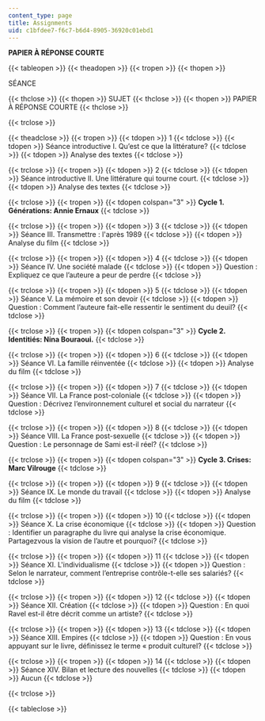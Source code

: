 ```yaml
---
content_type: page
title: Assignments
uid: c1bfdee7-f6c7-b6d4-8905-36920c01ebd1
---
```


**PAPIER À RÉPONSE COURTE**

{{< tableopen >}}
{{< theadopen >}}
{{< tropen >}}
{{< thopen >}}


SÉANCE


{{< thclose >}}
{{< thopen >}}
SUJET
{{< thclose >}}
{{< thopen >}}
PAPIER À RÉPONSE COURTE
{{< thclose >}}

{{< trclose >}}

{{< theadclose >}}
{{< tropen >}}
{{< tdopen >}}
1
{{< tdclose >}}
{{< tdopen >}}
Séance introductive I. Qu’est ce que la littérature?
{{< tdclose >}}
{{< tdopen >}}
Analyse des textes
{{< tdclose >}}

{{< trclose >}}
{{< tropen >}}
{{< tdopen >}}
2
{{< tdclose >}}
{{< tdopen >}}
Séance introductive II. Une littérature qui tourne court.
{{< tdclose >}}
{{< tdopen >}}
Analyse des textes
{{< tdclose >}}

{{< trclose >}}
{{< tropen >}}
{{< tdopen colspan="3" >}}
**Cycle 1. Générations: Annie Ernaux**
{{< tdclose >}}

{{< trclose >}}
{{< tropen >}}
{{< tdopen >}}
3
{{< tdclose >}}
{{< tdopen >}}
Séance III. Transmettre : l'après 1989
{{< tdclose >}}
{{< tdopen >}}
Analyse du film
{{< tdclose >}}

{{< trclose >}}
{{< tropen >}}
{{< tdopen >}}
4
{{< tdclose >}}
{{< tdopen >}}
Séance IV. Une société malade
{{< tdclose >}}
{{< tdopen >}}
Question : Expliquez ce que l’auteure a peur de perdre
{{< tdclose >}}

{{< trclose >}}
{{< tropen >}}
{{< tdopen >}}
5
{{< tdclose >}}
{{< tdopen >}}
Séance V. La mémoire et son devoir
{{< tdclose >}}
{{< tdopen >}}
Question : Comment l’auteure fait-elle ressentir le sentiment du deuil?
{{< tdclose >}}

{{< trclose >}}
{{< tropen >}}
{{< tdopen colspan="3" >}}
**Cycle 2. Identitiés: Nina Bouraoui.**
{{< tdclose >}}

{{< trclose >}}
{{< tropen >}}
{{< tdopen >}}
6
{{< tdclose >}}
{{< tdopen >}}
Séance VI. La famille réinventée
{{< tdclose >}}
{{< tdopen >}}
Analyse du film
{{< tdclose >}}

{{< trclose >}}
{{< tropen >}}
{{< tdopen >}}
7
{{< tdclose >}}
{{< tdopen >}}
Séance VII. La France post-coloniale
{{< tdclose >}}
{{< tdopen >}}
Question : Décrivez l’environnement culturel et social du narrateur
{{< tdclose >}}

{{< trclose >}}
{{< tropen >}}
{{< tdopen >}}
8
{{< tdclose >}}
{{< tdopen >}}
Séance VIII. La France post-sexuelle
{{< tdclose >}}
{{< tdopen >}}
Question : Le personnage de Sami est-il réel?
{{< tdclose >}}

{{< trclose >}}
{{< tropen >}}
{{< tdopen colspan="3" >}}
**Cycle 3. Crises: Marc Vilrouge**
{{< tdclose >}}

{{< trclose >}}
{{< tropen >}}
{{< tdopen >}}
9
{{< tdclose >}}
{{< tdopen >}}
Séance IX. Le monde du travail
{{< tdclose >}}
{{< tdopen >}}
Analyse du film
{{< tdclose >}}

{{< trclose >}}
{{< tropen >}}
{{< tdopen >}}
10
{{< tdclose >}}
{{< tdopen >}}
Séance X. La crise économique
{{< tdclose >}}
{{< tdopen >}}
Question : Identifier un paragraphe du livre qui analyse la crise économique. Partagezvous la vision de l’autre et pourquoi?
{{< tdclose >}}

{{< trclose >}}
{{< tropen >}}
{{< tdopen >}}
11
{{< tdclose >}}
{{< tdopen >}}
Séance XI. L'individualisme
{{< tdclose >}}
{{< tdopen >}}
Question : Selon le narrateur, comment l’entreprise contrôle-t-elle ses salariés?
{{< tdclose >}}

{{< trclose >}}
{{< tropen >}}
{{< tdopen >}}
12
{{< tdclose >}}
{{< tdopen >}}
Séance XII. Création
{{< tdclose >}}
{{< tdopen >}}
Question : En quoi Ravel est-il être décrit comme un artiste?
{{< tdclose >}}

{{< trclose >}}
{{< tropen >}}
{{< tdopen >}}
13
{{< tdclose >}}
{{< tdopen >}}
Séance XIII. Empires
{{< tdclose >}}
{{< tdopen >}}
Question : En vous appuyant sur le livre, définissez le terme « produit culturel?
{{< tdclose >}}

{{< trclose >}}
{{< tropen >}}
{{< tdopen >}}
14
{{< tdclose >}}
{{< tdopen >}}
Séance XIV. Bilan et lecture des nouvelles
{{< tdclose >}}
{{< tdopen >}}
Aucun
{{< tdclose >}}

{{< trclose >}}

{{< tableclose >}}